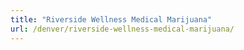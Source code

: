 ```yaml
---
title: "Riverside Wellness Medical Marijuana"
url: /denver/riverside-wellness-medical-marijuana/
---
```

